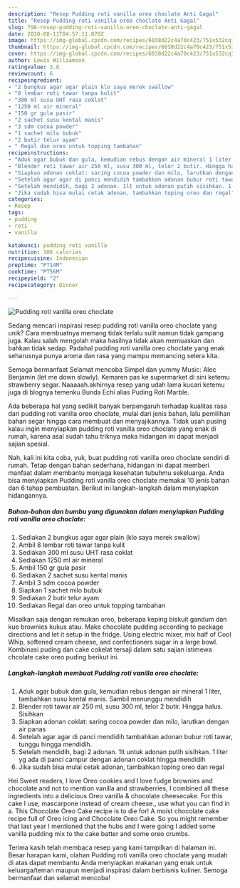 ```yaml
---
description: "Resep Pudding roti vanilla oreo choclate Anti Gagal"
title: "Resep Pudding roti vanilla oreo choclate Anti Gagal"
slug: 798-resep-pudding-roti-vanilla-oreo-choclate-anti-gagal
date: 2020-08-11T04:57:11.870Z
image: https://img-global.cpcdn.com/recipes/6038d22c4a70c423/751x532cq70/pudding-roti-vanilla-oreo-choclate-foto-resep-utama.jpg
thumbnail: https://img-global.cpcdn.com/recipes/6038d22c4a70c423/751x532cq70/pudding-roti-vanilla-oreo-choclate-foto-resep-utama.jpg
cover: https://img-global.cpcdn.com/recipes/6038d22c4a70c423/751x532cq70/pudding-roti-vanilla-oreo-choclate-foto-resep-utama.jpg
author: Lewis Williamson
ratingvalue: 3.8
reviewcount: 6
recipeingredient:
- "2 bungkus agar agar plain klo saya merek swallow"
- "8 lembar roti tawar tanpa kulit"
- "300 ml susu UHT rasa coklat"
- "1250 ml air mineral"
- "150 gr gula pasir"
- "2 sachet susu kental manis"
- "3 sdm cocoa powder"
- "1 sachet milo bubuk"
- "2 butir telur ayam"
- " Regal dan oreo untuk topping tambahan"
recipeinstructions:
- "Aduk agar bubuk dan gula, kemudian rebus dengan air mineral 1 liter, tambahkan susu kental manis. Sambil menunggu mendidih"
- "Blender roti tawar air 250 ml, susu 300 ml, telor 2 butir. Hingga halus. Sisihkan"
- "Siapkan adonan coklat: saring cocoa powder dan milo, larutkan dengan air panas"
- "Setelah agar agar di panci mendidih tambahkan adonan bubur roti tawar, tunggu hingga mendidih."
- "Setelah mendidih, bagi 2 adonan. 1lt untuk adonan putih sisihkan. 1 liter yg ada di panci campur dengan adonan coklat hingga mendidih"
- "Jika sudah bisa mulai cetak adonan, tambahkan toping oreo dan regal"
categories:
- Resep
tags:
- pudding
- roti
- vanilla

katakunci: pudding roti vanilla 
nutrition: 106 calories
recipecuisine: Indonesian
preptime: "PT14M"
cooktime: "PT56M"
recipeyield: "2"
recipecategory: Dinner

---
```



![Pudding roti vanilla oreo choclate](https://img-global.cpcdn.com/recipes/6038d22c4a70c423/751x532cq70/pudding-roti-vanilla-oreo-choclate-foto-resep-utama.jpg)

Sedang mencari inspirasi resep pudding roti vanilla oreo choclate yang unik? Cara membuatnya memang tidak terlalu sulit namun tidak gampang juga. Kalau salah mengolah maka hasilnya tidak akan memuaskan dan bahkan tidak sedap. Padahal pudding roti vanilla oreo choclate yang enak seharusnya punya aroma dan rasa yang mampu memancing selera kita.

Semoga bermanfaat Selamat mencoba Simpel dan yummy Music: Alec Benjamin (let me down slowly). Kemaren pas ke supermarket di sini ketemu strawberry segar. Naaaaah.akhirnya resep yang udah lama kucari ketemu juga di blognya temenku Bunda Echi alias Puding Roti Marble.

Ada beberapa hal yang sedikit banyak berpengaruh terhadap kualitas rasa dari pudding roti vanilla oreo choclate, mulai dari jenis bahan, lalu pemilihan bahan segar hingga cara membuat dan menyajikannya. Tidak usah pusing kalau ingin menyiapkan pudding roti vanilla oreo choclate yang enak di rumah, karena asal sudah tahu triknya maka hidangan ini dapat menjadi sajian spesial.


Nah, kali ini kita coba, yuk, buat pudding roti vanilla oreo choclate sendiri di rumah. Tetap dengan bahan sederhana, hidangan ini dapat memberi manfaat dalam membantu menjaga kesehatan tubuhmu sekeluarga. Anda bisa menyiapkan Pudding roti vanilla oreo choclate memakai 10 jenis bahan dan 6 tahap pembuatan. Berikut ini langkah-langkah dalam menyiapkan hidangannya.

<!--inarticleads1-->

##### Bahan-bahan dan bumbu yang digunakan dalam menyiapkan Pudding roti vanilla oreo choclate:

1. Sediakan 2 bungkus agar agar plain (klo saya merek swallow)
1. Ambil 8 lembar roti tawar tanpa kulit
1. Sediakan 300 ml susu UHT rasa coklat
1. Sediakan 1250 ml air mineral
1. Ambil 150 gr gula pasir
1. Sediakan 2 sachet susu kental manis
1. Ambil 3 sdm cocoa powder
1. Siapkan 1 sachet milo bubuk
1. Sediakan 2 butir telur ayam
1. Sediakan  Regal dan oreo untuk topping tambahan


Misalkan saja dengan remukan oreo, beberapa keping biskuit gandum dan kue brownies kukus atau. Make chocolate pudding according to package directions and let it setup in the fridge. Using electric mixer, mix half of Cool Whip, softened cream cheese, and confectioners sugar in a large bowl. Kombinasi puding dan cake cokelat tersaji dalam satu sajian istimewa chcolate cake oreo puding berikut ini. 

<!--inarticleads2-->

##### Langkah-langkah membuat Pudding roti vanilla oreo choclate:

1. Aduk agar bubuk dan gula, kemudian rebus dengan air mineral 1 liter, tambahkan susu kental manis. Sambil menunggu mendidih
1. Blender roti tawar air 250 ml, susu 300 ml, telor 2 butir. Hingga halus. Sisihkan
1. Siapkan adonan coklat: saring cocoa powder dan milo, larutkan dengan air panas
1. Setelah agar agar di panci mendidih tambahkan adonan bubur roti tawar, tunggu hingga mendidih.
1. Setelah mendidih, bagi 2 adonan. 1lt untuk adonan putih sisihkan. 1 liter yg ada di panci campur dengan adonan coklat hingga mendidih
1. Jika sudah bisa mulai cetak adonan, tambahkan toping oreo dan regal


Hei Sweet readers, I love Oreo cookies and I love fudge brownies and chocolate and not to mention vanilla and strawberries, I combined all these ingredients into a delicious Oreo vanilla &amp; chocolate cheesecake. For this cake I use, mascarpone instead of cream cheese., use what you can find in a. This Chocolate Oreo Cake recipe is to die for! A moist chocolate cake recipe full of Oreo icing and Chocolate Oreo Cake. So you might remember that last year I mentioned that the hubs and I were going I added some vanilla pudding mix to the cake batter and some oreo crumbs. 

Terima kasih telah membaca resep yang kami tampilkan di halaman ini. Besar harapan kami, olahan Pudding roti vanilla oreo choclate yang mudah di atas dapat membantu Anda menyiapkan makanan yang enak untuk keluarga/teman maupun menjadi inspirasi dalam berbisnis kuliner. Semoga bermanfaat dan selamat mencoba!
